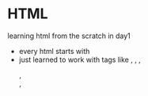 # HTML
learning html from the scratch
in day1
   - every html starts with <!DOCTYPE HTML>
   - just learned to work with tags like <html>, <head>, <body>, <p>, <br>, <title>, <h1>, <h2>, <h3>, <h4>, <h5>, <h6> .
  
